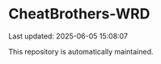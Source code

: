 # CheatBrothers-WRD

Last updated: 2025-06-05 15:08:07

This repository is automatically maintained.
